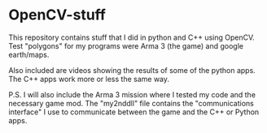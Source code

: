 # OpenCV-stuff

This repository contains stuff that I did in python and C++ using OpenCV. Test "polygons" for my programs were Arma 3 (the game) and google earth/maps.

Also included are videos showing the results of some of the python apps. The C++ apps work more or less the same way.

P.S. I will also include the Arma 3 mission where I tested my code and the necessary game mod. The "my2nddll" file contains the "communications interface" I use to 
communicate between the game and the C++ or Python apps.
